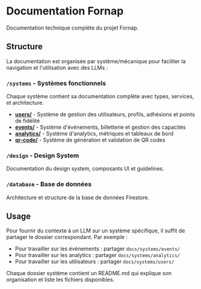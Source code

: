 # Documentation Fornap

Documentation technique complète du projet Fornap.

## Structure

La documentation est organisée par système/mécanique pour faciliter la navigation et l'utilisation avec des LLMs :

### `/systems` - Systèmes fonctionnels

Chaque système contient sa documentation complète avec types, services, et architecture.

- **[users/](./systems/users/)** - Système de gestion des utilisateurs, profils, adhésions et points de fidélité
- **[events/](./systems/events/)** - Système d'événements, billetterie et gestion des capacités
- **[analytics/](./systems/analytics/)** - Système d'analytics, métriques et tableaux de bord
- **[qr-code/](./systems/qr-code/)** - Système de génération et validation de QR codes

### `/design` - Design System

Documentation du design system, composants UI et guidelines.

### `/database` - Base de données

Architecture et structure de la base de données Firestore.

## Usage

Pour fournir du contexte à un LLM sur un système spécifique, il suffit de partager le dossier correspondant. Par exemple :
- Pour travailler sur les événements : partager `docs/systems/events/`
- Pour travailler sur les analytics : partager `docs/systems/analytics/`
- Pour travailler sur les utilisateurs : partager `docs/systems/users/`

Chaque dossier système contient un README.md qui explique son organisation et liste les fichiers disponibles.
